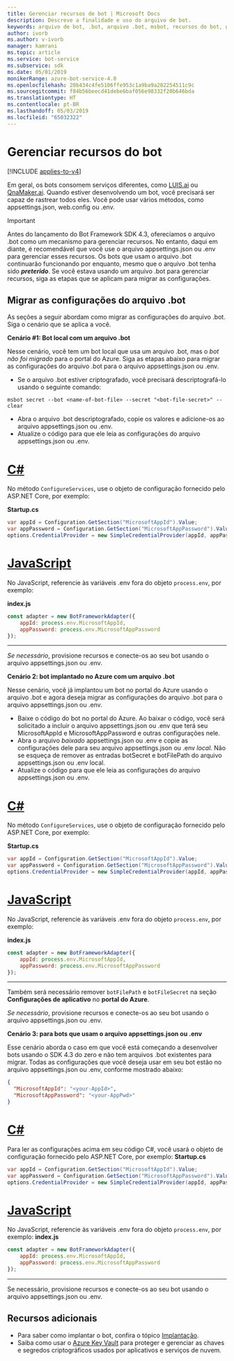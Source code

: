 ```yaml
---
title: Gerenciar recursos de bot | Microsoft Docs
description: Descreve a finalidade e uso do arquivo de bot.
keywords: arquivo de bot, .bot, arquivo .bot, msbot, recursos do bot, gerenciar recursos do bot
author: ivorb
ms.author: v-ivorb
manager: kamrani
ms.topic: article
ms.service: bot-service
ms.subservice: sdk
ms.date: 05/01/2019
monikerRange: azure-bot-service-4.0
ms.openlocfilehash: 20b434c4fe5106ffe953c1a9ba9a282254511c9c
ms.sourcegitcommit: f84b56beecd41debe6baf056e98332f20b646bda
ms.translationtype: HT
ms.contentlocale: pt-BR
ms.lasthandoff: 05/03/2019
ms.locfileid: "65032322"
---
```

# <a name="manage-bot-resources"></a>Gerenciar recursos do bot

[!INCLUDE [applies-to-v4](../includes/applies-to.md)]

Em geral, os bots consomem serviços diferentes, como [LUIS.ai](https://luis.ai) ou [QnaMaker.ai](https://qnamaker.ai). Quando estiver desenvolvendo um bot, você precisará ser capaz de rastrear todos eles. Você pode usar vários métodos, como appsettings.json, web.config ou .env. 

> [!IMPORTANT]
> Antes do lançamento do Bot Framework SDK 4.3, oferecíamos o arquivo .bot como um mecanismo para gerenciar recursos. No entanto, daqui em diante, é recomendável que você use o arquivo appsettings.json ou .env para gerenciar esses recursos. Os bots que usam o arquivo .bot continuarão funcionando por enquanto, mesmo que o arquivo .bot tenha sido **_preterido_**. Se você estava usando um arquivo .bot para gerenciar recursos, siga as etapas que se aplicam para migrar as configurações. 

## <a name="migrating-settings-from-bot-file"></a>Migrar as configurações do arquivo .bot
As seções a seguir abordam como migrar as configurações do arquivo .bot. Siga o cenário que se aplica a você.

**Cenário #1: Bot local com um arquivo .bot**

Nesse cenário, você tem um bot local que usa um arquivo .bot, mas o _bot não foi migrado_ para o portal do Azure. Siga as etapas abaixo para migrar as configurações do arquivo .bot para o arquivo appsettings.json ou .env.

- Se o arquivo .bot estiver criptografado, você precisará descriptografá-lo usando o seguinte comando:

```cli
msbot secret --bot <name-of-bot-file> --secret "<bot-file-secret>" --clear
```

- Abra o arquivo .bot descriptografado, copie os valores e adicione-os ao arquivo appsettings.json ou .env.
- Atualize o código para que ele leia as configurações do arquivo appsettings.json ou .env.

# <a name="ctabcsharp"></a>[C#](#tab/csharp)

No método `ConfigureServices`, use o objeto de configuração fornecido pelo ASP.NET Core, por exemplo: 

**Startup.cs**
```csharp
var appId = Configuration.GetSection("MicrosoftAppId").Value;
var appPassword = Configuration.GetSection("MicrosoftAppPassword").Value;
options.CredentialProvider = new SimpleCredentialProvider(appId, appPassword);
```
# <a name="javascripttabjs"></a>[JavaScript](#tab/js)

No JavaScript, referencie às variáveis .env fora do objeto `process.env`, por exemplo:
   
**index.js**

```js
const adapter = new BotFrameworkAdapter({
    appId: process.env.MicrosoftAppId,
    appPassword: process.env.MicrosoftAppPassword
});
```
---

*Se necessário*, provisione recursos e conecte-os ao seu bot usando o arquivo appsettings.json ou .env.

**Cenário 2: bot implantado no Azure com um arquivo .bot**

Nesse cenário, você já implantou um bot no portal do Azure usando o arquivo .bot e agora deseja migrar as configurações do arquivo .bot para o arquivo appsettings.json ou .env.

- Baixe o código do bot no portal do Azure. Ao baixar o código, você será solicitado a incluir o arquivo appsettings.json ou .env que terá seu MicrosoftAppId e MicrosoftAppPassword e outras configurações nele. 
- Abra o arquivo _baixado_ appsettings.json ou .env e copie as configurações dele para seu arquivo appsettings.json ou .env _local_. Não se esqueça de remover as entradas botSecret e botFilePath do arquivo appsettings.json ou .env local.
- Atualize o código para que ele leia as configurações do arquivo appsettings.json ou .env.

# <a name="ctabcsharp"></a>[C#](#tab/csharp)
No método `ConfigureServices`, use o objeto de configuração fornecido pelo ASP.NET Core, por exemplo: 

**Startup.cs**
```csharp
var appId = Configuration.GetSection("MicrosoftAppId").Value;
var appPassword = Configuration.GetSection("MicrosoftAppPassword").Value;
options.CredentialProvider = new SimpleCredentialProvider(appId, appPassword);
```
# <a name="javascripttabjs"></a>[JavaScript](#tab/js)
No JavaScript, referencie às variáveis .env fora do objeto `process.env`, por exemplo:
   
**index.js**

```js
const adapter = new BotFrameworkAdapter({
    appId: process.env.MicrosoftAppId,
    appPassword: process.env.MicrosoftAppPassword
});
```
---

Também será necessário remover `botFilePath` e `botFileSecret` na seção **Configurações de aplicativo** no **portal do Azure**.

*Se necessário*, provisione recursos e conecte-os ao seu bot usando o arquivo appsettings.json ou .env.

**Cenário 3: para bots que usam o arquivo appsettings.json ou .env**

Esse cenário aborda o caso em que você está começando a desenvolver bots usando o SDK 4.3 do zero e não tem arquivos .bot existentes para migrar. Todas as configurações que você deseja usar em seu bot estão no arquivo appsettings.json ou .env, conforme mostrado abaixo:

```JSON
{
  "MicrosoftAppId": "<your-AppId>",
  "MicrosoftAppPassword": "<your-AppPwd>"
}
```

# <a name="ctabcsharp"></a>[C#](#tab/csharp)

Para ler as configurações acima em seu código C#, você usará o objeto de configuração fornecido pelo ASP.NET Core, por exemplo: **Startup.cs**
```csharp
var appId = Configuration.GetSection("MicrosoftAppId").Value;
var appPassword = Configuration.GetSection("MicrosoftAppPassword").Value;
options.CredentialProvider = new SimpleCredentialProvider(appId, appPassword);
```

# <a name="javascripttabjs"></a>[JavaScript](#tab/js)
No JavaScript, referencie às variáveis .env fora do objeto `process.env`, por exemplo: **index.js**
```js
const adapter = new BotFrameworkAdapter({
    appId: process.env.MicrosoftAppId,
    appPassword: process.env.MicrosoftAppPassword
});
```

---

Se necessário, provisione recursos e conecte-os ao seu bot usando o arquivo appsettings.json ou .env.

## <a name="additional-resources"></a>Recursos adicionais
- Para saber como implantar o bot, confira o tópico [Implantação](../bot-builder-deploy-az-cli.md).
- Saiba como usar o [Azure Key Vault](https://docs.microsoft.com/en-us/azure/key-vault/key-vault-overview) para proteger e gerenciar as chaves e segredos criptográficos usados por aplicativos e serviços de nuvem.
